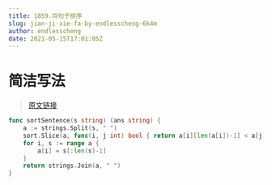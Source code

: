 ```yaml
---
title: 1859.将句子排序
slug: jian-ji-xie-fa-by-endlesscheng-6k4m
author: endlesscheng
date: 2021-05-15T17:01:05Z
---
```

# 简洁写法
 
> [原文链接](https://leetcode.cn/problems/sorting-the-sentence/solution/jian-ji-xie-fa-by-endlesscheng-6k4m)
```go
func sortSentence(s string) (ans string) {
	a := strings.Split(s, " ")
	sort.Slice(a, func(i, j int) bool { return a[i][len(a[i])-1] < a[j][len(a[j])-1] })
	for i, s := range a {
		a[i] = s[:len(s)-1]
	}
	return strings.Join(a, " ")
}
```

